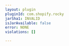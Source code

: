 ```yaml
---
layout: plugin
pluginId: com.shopify.rocky
jarSha1: INVALID
isJarAvailable: false
error: NONE
violations: []

---
```

